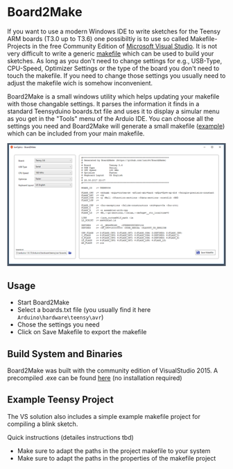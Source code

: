 

# Board2Make

If you want to use a modern Windows IDE to write sketches for the Teensy ARM boards (T3.0 up to T3.6) one possibiltiy is to use so called Makefile-Projects in the free Community Edition of [Microsoft Visual Studio](https://www.visualstudio.com/vs/community). It is not very difficult to write a generic [makefile](https://github.com/luni64/Board2Make/blob/master/src/makefile_test/makefile) which can be used to build your sketches. As long as you don't need to change settings for e.g., USB-Type, CPU-Speed, Optimizer Settings or the type of the board you don't need to touch the makefile. If you need to change those settings you usually need to adjust the makefile wich is somehow inconvenient. 

Board2Make is a small windows utility which helps updating your makefile with those changable settings. It parses the information it finds in a standard Teensyduino boards.txt file and uses it to display a simular menu as you get in the "Tools" menu of the  Arduio IDE. You can choose all the settings you need and Board2Make will generate a small makefile ([example](https://github.com/luni64/Board2Make/blob/master/src/makefile_test/teensy.mk)) which can be included from your main makefile. 

![GUI](/media/gui.png "GUI")

## Usage
- Start Board2Make
- Select a boards.txt file (you usually find it here ``` Arduino\hardware\teensy\avr ```)
- Chose the settings you need
- Click on Save Makefile to export the makefile 


## Build System and Binaries
Board2Make was built with the community edition of VisualStudio 2015. A precompiled .exe can be found [here](https://github.com/luni64/Board2Make/releases) (no installation required)



## Example Teensy Project
The VS solution also includes a simple example makefile project for compiling a blink sketch. 

Quick instructions (detailes instructions tbd)
- Make sure to adapt the paths in the project makefile to your system 
- Make sure to adapt the paths in the properties of the makefile project 


